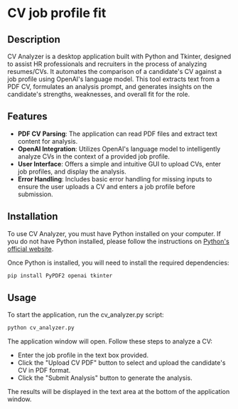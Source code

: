 # CV job profile fit


## Description

CV Analyzer is a desktop application built with Python and Tkinter, designed to assist HR professionals and recruiters in the process of analyzing resumes/CVs. It automates the comparison of a candidate's CV against a job profile using OpenAI's language model. This tool extracts text from a PDF CV, formulates an analysis prompt, and generates insights on the candidate's strengths, weaknesses, and overall fit for the role.

## Features

- **PDF CV Parsing**: The application can read PDF files and extract text content for analysis.
- **OpenAI Integration**: Utilizes OpenAI's language model to intelligently analyze CVs in the context of a provided job profile.
- **User Interface**: Offers a simple and intuitive GUI to upload CVs, enter job profiles, and display the analysis.
- **Error Handling**: Includes basic error handling for missing inputs to ensure the user uploads a CV and enters a job profile before submission.

## Installation

To use CV Analyzer, you must have Python installed on your computer. If you do not have Python installed, please follow the instructions on [Python's official website](https://www.python.org/downloads/).

Once Python is installed, you will need to install the required dependencies:

```bash
pip install PyPDF2 openai tkinter
```

## Usage

To start the application, run the cv_analyzer.py script:

```bash
python cv_analyzer.py
```

The application window will open. Follow these steps to analyze a CV:

- Enter the job profile in the text box provided.
- Click the "Upload CV PDF" button to select and upload the candidate's CV in PDF format.
- Click the "Submit Analysis" button to generate the analysis.

The results will be displayed in the text area at the bottom of the application window.
